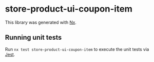 # store-product-ui-coupon-item

This library was generated with [Nx](https://nx.dev).

## Running unit tests

Run `nx test store-product-ui-coupon-item` to execute the unit tests via [Jest](https://jestjs.io).
